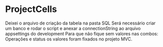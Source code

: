 # ProjectCells

Deixei o arquivo de criação da tabela na pasta SQL 
Será necessário criar um banco e rodar o script e anexar a connectionString ao arquivo appsettings do development
Para que não fique sem valores nas combos: Operações e status os valores foram fixados no projeto MVC.
